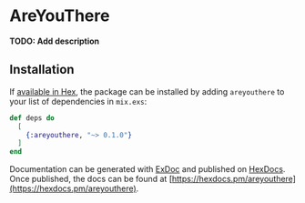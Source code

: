 # AreYouThere

**TODO: Add description**

## Installation

If [available in Hex](https://hex.pm/docs/publish), the package can be installed
by adding `areyouthere` to your list of dependencies in `mix.exs`:

```elixir
def deps do
  [
    {:areyouthere, "~> 0.1.0"}
  ]
end
```

Documentation can be generated with [ExDoc](https://github.com/elixir-lang/ex_doc)
and published on [HexDocs](https://hexdocs.pm). Once published, the docs can
be found at [https://hexdocs.pm/areyouthere](https://hexdocs.pm/areyouthere).

